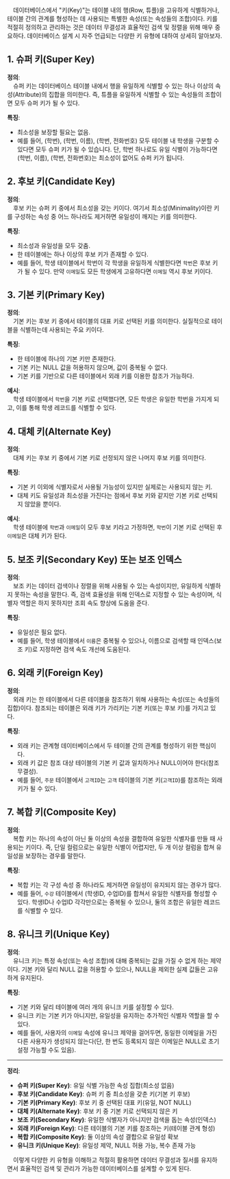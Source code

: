 &emsp;데이터베이스에서 "키(Key)"는 테이블 내의 행(Row, 튜플)을 고유하게 식별하거나, 테이블 간의 관계를 형성하는 데 사용되는 특별한 속성(또는 속성들의 조합)이다. 키를 적절히 정의하고 관리하는 것은 데이터 무결성과 효율적인 검색 및 정렬을 위해 매우 중요하다. 데이터베이스 설계 시 자주 언급되는 다양한 키 유형에 대하여 상세히 알아보자.

## 1. 슈퍼 키(Super Key)

**정의**:  
&emsp;슈퍼 키는 데이터베이스 테이블 내에서 행을 유일하게 식별할 수 있는 하나 이상의 속성(Attribute)의 집합을 의미한다. 즉, 튜플을 유일하게 식별할 수 있는 속성들의 조합이면 모두 슈퍼 키가 될 수 있다.

**특징**:  
- 최소성을 보장할 필요는 없음.  
- 예를 들어, (학번), (학번, 이름), (학번, 전화번호) 모두 테이블 내 학생을 구분할 수 있다면 모두 슈퍼 키가 될 수 있습니다. 단, 학번 하나로도 유일 식별이 가능하다면 (학번, 이름), (학번, 전화번호)는 최소성이 없어도 슈퍼 키가 됩니다.

## 2. 후보 키(Candidate Key)

**정의**:  
&emsp;후보 키는 슈퍼 키 중에서 최소성을 갖는 키이다. 여기서 최소성(Minimality)이란 키를 구성하는 속성 중 어느 하나라도 제거하면 유일성이 깨지는 키를 의미한다.

**특징**:  
- 최소성과 유일성을 모두 갖춤.  
- 한 테이블에는 하나 이상의 후보 키가 존재할 수 있다.  
- 예를 들어, 학생 테이블에서 학번이 각 학생을 유일하게 식별한다면 `학번`은 후보 키가 될 수 있다. 만약 `이메일`도 모든 학생에게 고유하다면 `이메일` 역시 후보 키이다.

## 3. 기본 키(Primary Key)

**정의**:  
&emsp;기본 키는 후보 키 중에서 테이블의 대표 키로 선택된 키를 의미한다. 실질적으로 테이블을 식별하는데 사용되는 주요 키이다.

**특징**:  
- 한 테이블에 하나의 기본 키만 존재한다.  
- 기본 키는 NULL 값을 허용하지 않으며, 값이 중복될 수 없다.  
- 기본 키를 기반으로 다른 테이블에서 외래 키를 이용한 참조가 가능하다.

**예시**:  
&emsp;학생 테이블에서 `학번`을 기본 키로 선택했다면, 모든 학생은 유일한 학번을 가지게 되고, 이를 통해 학생 레코드를 식별할 수 있다.

## 4. 대체 키(Alternate Key)

**정의**:  
&emsp;대체 키는 후보 키 중에서 기본 키로 선정되지 않은 나머지 후보 키를 의미한다.

**특징**:  
- 기본 키 이외에 식별자로서 사용될 가능성이 있지만 실제로는 사용되지 않는 키.  
- 대체 키도 유일성과 최소성을 가진다는 점에서 후보 키와 같지만 기본 키로 선택되지 않았을 뿐이다.

**예시**:  
&emsp;학생 테이블에 `학번`과 `이메일`이 모두 후보 키라고 가정하면, `학번`이 기본 키로 선택된 후 `이메일`은 대체 키가 된다.

## 5. 보조 키(Secondary Key) 또는 보조 인덱스

**정의**:  
&emsp;보조 키는 데이터 검색이나 정렬을 위해 사용될 수 있는 속성이지만, 유일하게 식별하지 못하는 속성을 말한다. 즉, 검색 효율성을 위해 인덱스로 지정할 수 있는 속성이며, 식별자 역할은 하지 못하지만 조회 속도 향상에 도움을 준다.

**특징**:  
- 유일성은 필요 없다.  
- 예를 들어, 학생 테이블에서 `이름`은 중복될 수 있으나, 이름으로 검색할 때 인덱스(보조 키)로 지정하면 검색 속도 개선에 도움된다.

## 6. 외래 키(Foreign Key)

**정의**:  
&emsp;외래 키는 한 테이블에서 다른 테이블을 참조하기 위해 사용하는 속성(또는 속성들의 집합)이다. 참조되는 테이블은 외래 키가 가리키는 기본 키(또는 후보 키)를 가지고 있다.

**특징**:  
- 외래 키는 관계형 데이터베이스에서 두 테이블 간의 관계를 형성하기 위한 핵심이다.  
- 외래 키 값은 참조 대상 테이블의 기본 키 값과 일치하거나 NULL이어야 한다(참조 무결성).  
- 예를 들어, `주문` 테이블에서 `고객ID`는 `고객` 테이블의 기본 키(`고객ID`)를 참조하는 외래 키가 될 수 있다.

## 7. 복합 키(Composite Key)

**정의**:  
&emsp;복합 키는 하나의 속성이 아닌 둘 이상의 속성을 결합하여 유일한 식별자를 만들 때 사용되는 키이다. 즉, 단일 컬럼으로는 유일한 식별이 어렵지만, 두 개 이상 컬럼을 합쳐 유일성을 보장하는 경우를 말한다.

**특징**:  
- 복합 키는 각 구성 속성 중 하나라도 제거하면 유일성이 유지되지 않는 경우가 많다.  
- 예를 들어, `수강` 테이블에서 (학생ID, 수업ID)를 합쳐서 유일한 식별자를 형성할 수 있다. 학생ID나 수업ID 각각만으로는 중복될 수 있으나, 둘의 조합은 유일한 레코드를 식별할 수 있다.

## 8. 유니크 키(Unique Key)

**정의**:  
&emsp;유니크 키는 특정 속성(또는 속성 조합)에 대해 중복되는 값을 가질 수 없게 하는 제약이다. 기본 키와 달리 NULL 값을 허용할 수 있으나, NULL을 제외한 실제 값들은 고유하게 유지된다.

**특징**:  
- 기본 키와 달리 테이블에 여러 개의 유니크 키를 설정할 수 있다.  
- 유니크 키는 기본 키가 아니지만, 유일성을 유지하는 추가적인 식별자 역할을 할 수 있다.  
- 예를 들어, 사용자의 `이메일` 속성에 유니크 제약을 걸어두면, 동일한 이메일을 가진 다른 사용자가 생성되지 않는다(단, 한 번도 등록되지 않은 이메일은 NULL로 초기 설정 가능할 수도 있음).

---

**정리**:  
- **슈퍼 키(Super Key)**: 유일 식별 가능한 속성 집합(최소성 없음)  
- **후보 키(Candidate Key)**: 슈퍼 키 중 최소성을 갖춘 키(기본 키 후보)  
- **기본 키(Primary Key)**: 후보 키 중 선택된 대표 키(유일, NOT NULL)  
- **대체 키(Alternate Key)**: 후보 키 중 기본 키로 선택되지 않은 키  
- **보조 키(Secondary Key)**: 유일한 식별자가 아니지만 검색을 돕는 속성(인덱스)  
- **외래 키(Foreign Key)**: 다른 테이블의 기본 키를 참조하는 키(테이블 관계 형성)  
- **복합 키(Composite Key)**: 둘 이상의 속성 결합으로 유일성 확보  
- **유니크 키(Unique Key)**: 유일성 제약, NULL 허용 가능, 복수 존재 가능

&emsp;이렇게 다양한 키 유형을 이해하고 적절히 활용하면 데이터 무결성과 질서를 유지하면서 효율적인 검색 및 관리가 가능한 데이터베이스를 설계할 수 있게 된다.